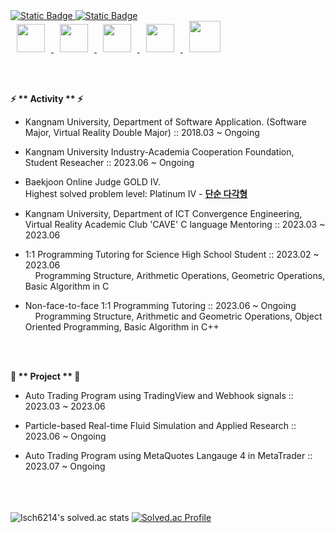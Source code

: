 <a href="https://kin.naver.com/profile/index.naver?u=bEGnMQw3qk9HDeSiWoKBqCl5n47J8XH7kqEiABxy2Xw%3D">
    <img alt="Static Badge" src="https://img.shields.io/badge/NaverKIN-blue">

</a>

<a href="https://www.acmicpc.net/user/lsch6214">
    <img alt="Static Badge" src="https://img.shields.io/badge/acmicpc-yellowish">
</a>

<br>


<a href="https://upload.wikimedia.org/wikipedia/commons/1/18/C_Programming_Language.svg">
    <img src="https://upload.wikimedia.org/wikipedia/commons/1/18/C_Programming_Language.svg"
      style="height : 45px; margin-left : 10px; margin-right : 10px;"/>

</a>

<a href="https://upload.wikimedia.org/wikipedia/commons/1/18/ISO_C%2B%2B_Logo.svg">
    <img src="https://upload.wikimedia.org/wikipedia/commons/1/18/ISO_C%2B%2B_Logo.svg" 
      style="height : 45px; margin-left : 10px; margin-right : 10px;"/>

</a>


<a href="https://upload.wikimedia.org/wikipedia/commons/c/c3/Python-logo-notext.svg">
    <img src="https://upload.wikimedia.org/wikipedia/commons/c/c3/Python-logo-notext.svg"
        style="height : 45px; margin-left : 10px; margin-right : 10px;"/>

</a>
  
<a href="https://upload.wikimedia.org/wikipedia/commons/e/e9/Opengl-logo.svg">
    <img src="https://upload.wikimedia.org/wikipedia/commons/e/e9/Opengl-logo.svg"
      style="height : 45px; margin-left : 10px; margin-right : 10px;"/>

</a>
  
<a href="https://www.vectorlogo.zone/logos/unity3d/unity3d-ar21.svg">
    <img src="https://www.vectorlogo.zone/logos/unity3d/unity3d-ar21.svg"
      style="height : 50px; margin-left : 10px; margin-right : 10px;"/>

</a>

<br> <br>

<b>⚡ ** Activity ** ⚡</b>

- Kangnam University, Department of Software Application. (Software Major, Virtual Reality Double Major) :: 2018.03 ~ Ongoing

- Kangnam University Industry-Academia Cooperation Foundation, Student Reseacher :: 2023.06 ~ Ongoing

- Baekjoon Online Judge GOLD IV. <br>
    Highest solved problem level: Platinum IV -  [**단순 다각형**](https://www.acmicpc.net/problem/3679)

- Kangnam University, Department of ICT Convergence Engineering, Virtual Reality Academic Club 'CAVE' C language Mentoring :: 2023.03 ~ 2023.06

- 1:1 Programming Tutoring for Science High School Student :: 2023.02 ~ 2023.06 <br>
&nbsp;&nbsp;&nbsp;&nbsp;Programming Structure, Arithmetic Operations, Geometric Operations, Basic Algorithm in C
    
- Non-face-to-face 1:1 Programming Tutoring  :: 2023.06 ~ Ongoing <br>
&nbsp;&nbsp;&nbsp;&nbsp;Programming Structure, Arithmetic and Geometric Operations, Object Oriented Programming, Basic Algorithm in C++
  
<br> <br>

<b>🔭 ** Project ** 🔭</b>

- Auto Trading Program using TradingView and Webhook signals :: 2023.03 ~ 2023.06

- Particle-based Real-time Fluid Simulation and Applied Research :: 2023.06 ~ Ongoing

- Auto Trading Program using MetaQuotes Langauge 4 in MetaTrader :: 2023.07 ~ Ongoing





<br><br><br>
![lsch6214's solved.ac stats](https://github-readme-solvedac.hyp3rflow.vercel.app/api/?handle=lsch6214)
[![Solved.ac Profile](http://mazassumnida.wtf/api/v2/generate_badge?boj=lsch6214)](https://solved.ac/lsch6214/)

<!--
**TF-polygon/TF-polygon** is a ✨ _special_ ✨ repository because its `README.md` (this file) appears on your GitHub profile.

Here are some ideas to get you started:

- 🔭 I’m currently working on ...
- 🌱 I’m currently learning ...
- 👯 I’m looking to collaborate on ...
- 🤔 I’m looking for help with ...
- 💬 Ask me about ...
- 📫 How to reach me: ...
- 😄 Pronouns: ...
- ⚡ Fun fact: ...
-->
